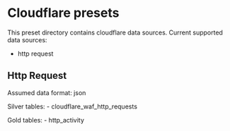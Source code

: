 # Cloudflare presets

This preset directory contains cloudflare data sources. Current supported data sources:
- http request

## Http Request

Assumed data format: json

Silver tables:
    - cloudflare_waf_http_requests

Gold tables:
    - http_activity
